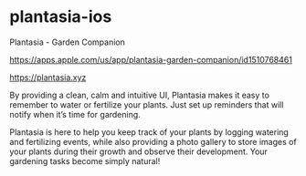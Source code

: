 # plantasia-ios

Plantasia - Garden Companion

https://apps.apple.com/us/app/plantasia-garden-companion/id1510768461 

https://plantasia.xyz

By providing a clean, calm and intuitive UI, Plantasia makes it easy to remember to water or fertilize your plants. Just set up reminders that will notify when it’s time for gardening.

Plantasia is here to help you keep track of your plants by logging watering and fertilizing events, while also providing a photo gallery to store images of your plants during their growth and observe their development. Your gardening tasks become simply natural!
